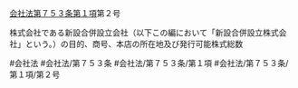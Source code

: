 [会社法第７５３条第１項](会社法＿＿＿＿第７５３条第１項)第２号

株式会社である新設合併設立会社（以下この編において「新設合併設立株式会社」という。）の目的、商号、本店の所在地及び発行可能株式総数


#会社法
#会社法/第７５３条
#会社法/第７５３条/第１項
#会社法/第７５３条/第１項/第２号
